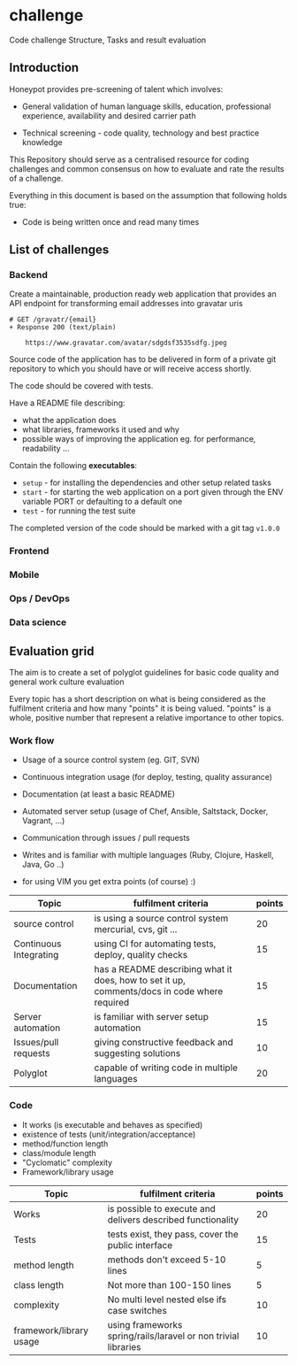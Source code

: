 # challenge
Code challenge Structure, Tasks and result evaluation

## Introduction

Honeypot provides pre-screening of talent which involves:

  * General validation of human language skills, education,
professional experience, availability and desired carrier path

  * Technical screening - code quality, technology and best practice
knowledge

This Repository should serve as a centralised resource for coding
challenges and common consensus on how to evaluate and rate the
results of a challenge.

Everything in this document is based on the assumption
that following holds true:

  * Code is being written once and read many times

## List of challenges

### Backend

Create a maintainable, production ready web application
that provides an API endpoint for transforming email addresses
into gravatar uris

```
# GET /gravatr/{email}
+ Response 200 (text/plain)

    https://www.gravatar.com/avatar/sdgdsf3535sdfg.jpeg
```

Source code of the application has to be delivered in form of
a private git repository to which you should have or will receive
access shortly.

The code should be covered with tests.

Have a README file describing:
* what the application does
* what libraries, frameworks it used and why
* possible ways of improving the application eg. for performance, readability ...

Contain the following **executables**:
* `setup` - for installing the dependencies and other setup
  related tasks
* `start` - for starting the web application on a port given
  through the ENV variable PORT or defaulting to a default one
* `test` - for running the test suite

The completed version of the code should be marked with a git tag `v1.0.0`


### Frontend

### Mobile

### Ops / DevOps

### Data science

## Evaluation grid

The aim is to create a set of polyglot guidelines for basic code
quality and general work culture evaluation

Every topic has a short description on what is being considered as
the fulfilment criteria and how many "points" it is being valued.
"points" is a whole, positive number that represent a relative importance
to other topics.

### Work flow

* Usage of a source control system (eg. GIT, SVN)
* Continuous integration usage (for deploy, testing, quality assurance)
* Documentation (at least a basic README)
* Automated server setup (usage of Chef, Ansible, Saltstack, Docker, Vagrant, ...)
* Communication through issues / pull requests
* Writes and is familiar with multiple languages (Ruby, Clojure, Haskell, Java, Go ..)

* for using VIM you get extra points (of course) :)

Topic | fulfilment criteria | points
--- | --- | ---
source control | is using a source control system mercurial, cvs, git ... | 20
Continuous Integrating | using CI for automating tests, deploy, quality checks | 15
Documentation | has a README describing what it does, how to set it up, comments/docs in code where required | 15
Server automation | is familiar with server setup automation | 15
Issues/pull requests | giving constructive feedback and suggesting solutions | 10
Polyglot | capable of writing code in multiple languages | 20


### Code

* It works (is executable and behaves as specified)
* existence of tests (unit/integration/acceptance)
* method/function length
* class/module length
* "Cyclomatic" complexity
* Framework/library usage

Topic | fulfilment criteria | points
--- | --- | ---
Works | is possible to execute and delivers described functionality | 20
Tests | tests exist, they pass, cover the public interface | 15
method length | methods don't exceed 5-10 lines | 5
class length | Not more than 100-150 lines | 5
complexity | No multi level nested else ifs case switches | 10
framework/library usage | using frameworks spring/rails/laravel or non trivial libraries | 10
